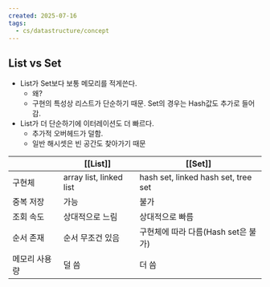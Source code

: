 ```yaml
---
created: 2025-07-16
tags:
  - cs/datastructure/concept
---
```

## List vs Set
- List가 Set보다 보통 메모리를 적게쓴다.
	- 왜?
	- 구현의 특성상 리스트가 단순하기 때문. Set의 경우는 Hash값도 추가로 들어감.
- List가 더 단순하기에 이터레이션도 더 빠르다.
	- 추가적 오버헤드가 덜함.
	- 일반 해시셋은 빈 공간도 찾아가기 때문

|         | [[List]]                | [[Set]]                             |
| ------- | ----------------------- | ----------------------------------- |
| 구현체     | array list, linked list | hash set, linked hash set, tree set |
| 중복 저장   | 가능                      | 불가                                  |
| 조회 속도   | 상대적으로 느림                | 상대적으로 빠름                            |
| 순서 존재   | 순서 무조건 있음               | 구현체에 따라 다름(Hash set은 불가)            |
| 메모리 사용량 | 덜 씀                     | 더 씀                                 |
